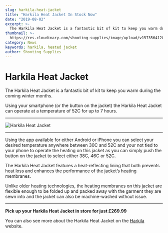 ```yaml
---
slug: harkila-heat-jacket
title: "Harkila Heat Jacket In Stock Now"
date: "2019-08-02"
excerpt: >-
  The Harkila Heat Jacket is a fantastic bit of kit to keep you warm during the coming winter months.
thumbnail: >-
  https://res.cloudinary.com/shooting-supplies/image/upload/v1573564120/Blog/HarkilaHeatJacketBannerv2_ke2ijo_etg1or-1_za5p6i.jpg
category: News
keywords: harkila, heated jacket
author: Shooting Supplies
---
```


# **Harkila Heat Jacket**

The Harkila Heat Jacket is a fantastic bit of kit to keep you warm during the coming winter months.

Using your smartphone (or the button on the jacket) the Harkila Heat Jacket can operate at a temperature of 52C for up to 7 hours.

****

![Harkila Heat Jacket](https://res.cloudinary.com/shooting-supplies/image/upload/v1573564121/clothing/Harkila-Heat-Jacket.jpg)

****

Using the app available for either Android or iPhone you can select your desired temperature anywhere between 30C and 52C and your not tied to your phone to operate the heating on this jacket as you can simply push the button on the jacket to select either 38C, 46C or 52C.

The Harkila Heat Jacket features a heat-reflecting lining that both prevents heat loss and enhances the performance of the jacket’s heating membranes.

Unlike older heating technologies, the heating membranes on this jacket are flexible enough to be folded up and packed away with the garment they are sewn into and the jacket can also be machine-washed without issue.

****

**Pick up your Harkila Heat Jacket in store for just £269.99**

You can also see more about the Harkila Heat Jacket on the [Harkila](https://gb.harkila.com/en-gb/shop/hunting-clothes-for-men/hunting-jackets/harkila-heat-jacket-100118625) website.
